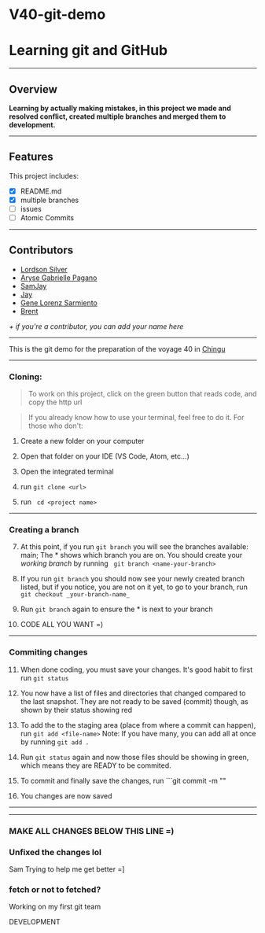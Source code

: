 # V40-git-demo

# Learning git and GitHub

---

## Overview

**Learning by actually making mistakes, in this project we made and resolved conflict, created multiple branches and merged them to development.**

---

## Features

This project includes:

- [x] README.md
- [x] multiple branches
- [ ] issues
- [ ] Atomic Commits

---

## Contributors

- [Lordson Silver](https://github.com/lordson-silver)
- [Aryse Gabrielle Pagano](https://github.com/Medic1111)
- [SamJay](https://github.com/SamJay321)
- [Jay](https://github.com/jaykasiphat)
- [Gene Lorenz Sarmiento](https://github.com/genelorenzSarmiento0408)
- [Brent](https://github.com/Brentskofield)

_+ if you're a contributor, you can add your name here_

---

This is the git demo for the preparation of the voyage 40 in [Chingu](https://chingu.io)

---

### Cloning:

> To work on this project, click on the green button that reads code, and copy the http url

> If you already know how to use your terminal, feel free to do it. For those who don't:

1. Create a new folder on your computer

2. Open that folder on your IDE (VS Code, Atom, etc...)

3. Open the integrated terminal

4. run `git clone <url> `

5. run ` cd <project name>`

---

### Creating a branch

7. At this point, if you run `git branch` you will see the branches available: main; The \* shows which branch you are on. You should create your _working branch_ by running ` git branch <name-your-branch>`

8. If you run `git branch` you should now see your newly created branch listed, but if you notice, you are not on it yet, to go to your branch, run ` git checkout _your-branch-name_`

9. Run `git branch` again to ensure the \* is next to your branch

10. CODE ALL YOU WANT =)

---

### Commiting changes

11. When done coding, you must save your changes. It's good habit to first run `git status`

12. You now have a list of files and directories that changed compared to the last snapshot. They are not ready to be saved (commit) though, as shown by their status showing red

13. To add the to the staging area (place from where a commit can happen), run `git add <file-name>` Note: If you have many, you can add all at once by running `git add .`

14. Run `git status` again and now those files should be showing in green, which means they are READY to be commited.

15. To commit and finally save the changes, run ```git commit -m "<what-did-you-change-between-double-quote>"

16. You changes are now saved

---

---

### MAKE ALL CHANGES BELOW THIS LINE =)

### Unfixed the changes lol

Sam
Trying to help me get better
=]

### fetch or not to fetched?

Working on my first git team

DEVELOPMENT
